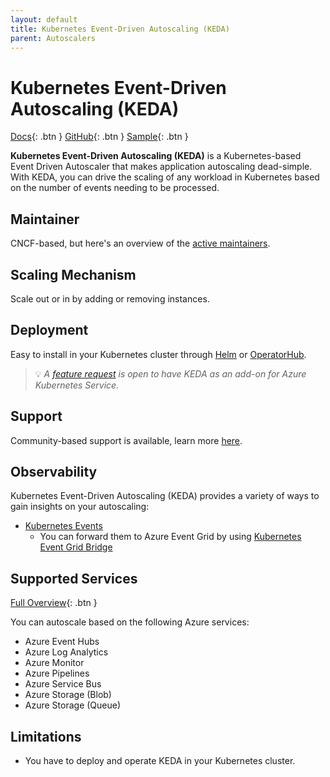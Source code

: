 ```yaml
---
layout: default
title: Kubernetes Event-Driven Autoscaling (KEDA)
parent: Autoscalers
---
```


# Kubernetes Event-Driven Autoscaling (KEDA)

[Docs](https://keda.sh/){: .btn }
[GitHub](https://github.com/kedacore/keda){: .btn }
[Sample](https://github.com/kedacore/sample-dotnet-worker-servicebus-queue){: .btn }

**Kubernetes Event-Driven Autoscaling (KEDA)** is a Kubernetes-based Event Driven Autoscaler that makes application autoscaling dead-simple. With KEDA, you can drive the scaling of any workload in Kubernetes based on the number of events needing to be processed.

## Maintainer

CNCF-based, but here's an overview of the [active maintainers](https://github.com/kedacore/governance/blob/main/MAINTAINERS.md).

## Scaling Mechanism

Scale out or in by adding or removing instances.

## Deployment

Easy to install in your Kubernetes cluster through [Helm](https://keda.sh/docs/latest/deploy/#helm) or [OperatorHub](https://keda.sh/docs/latest/deploy/#operatorhub).

> 💡 *A [feature request](https://github.com/Azure/AKS/issues/1479) is open to have KEDA as an add-on for Azure Kubernetes Service.*

## Support

Community-based support is available, learn more [here](https://github.com/kedacore/governance/blob/main/SUPPORT.md).

## Observability

Kubernetes Event-Driven Autoscaling (KEDA) provides a variety of ways to gain insights on your autoscaling:

- [Kubernetes Events](https://keda.sh/docs/latest/operate/events/)
    - You can forward them to Azure Event Grid by using [Kubernetes Event Grid Bridge](https://docs.k8s-event-grid-bridge.io/)

## Supported Services

[Full Overview](https://keda.sh/docs/latest/scalers/){: .btn }

You can autoscale based on the following Azure services:

- Azure Event Hubs
- Azure Log Analytics
- Azure Monitor
- Azure Pipelines
- Azure Service Bus
- Azure Storage (Blob)
- Azure Storage (Queue)

## Limitations

- You have to deploy and operate KEDA in your Kubernetes cluster.
